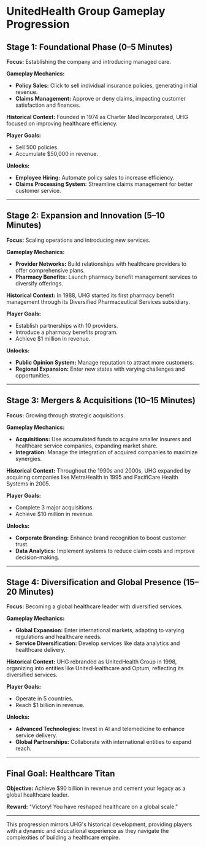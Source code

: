 # UnitedHealth Group Gameplay Progression

## Stage 1: Foundational Phase (0–5 Minutes)
**Focus:** Establishing the company and introducing managed care.

**Gameplay Mechanics:**
- **Policy Sales:** Click to sell individual insurance policies, generating initial revenue.
- **Claims Management:** Approve or deny claims, impacting customer satisfaction and finances.

**Historical Context:** Founded in 1974 as Charter Med Incorporated, UHG focused on improving healthcare efficiency.

**Player Goals:**
- Sell 500 policies.
- Accumulate $50,000 in revenue.

**Unlocks:**
- **Employee Hiring:** Automate policy sales to increase efficiency.
- **Claims Processing System:** Streamline claims management for better customer service.

---

## Stage 2: Expansion and Innovation (5–10 Minutes)
**Focus:** Scaling operations and introducing new services.

**Gameplay Mechanics:**
- **Provider Networks:** Build relationships with healthcare providers to offer comprehensive plans.
- **Pharmacy Benefits:** Launch pharmacy benefit management services to diversify offerings.

**Historical Context:** In 1988, UHG started its first pharmacy benefit management through its Diversified Pharmaceutical Services subsidiary.

**Player Goals:**
- Establish partnerships with 10 providers.
- Introduce a pharmacy benefits program.
- Achieve $1 million in revenue.

**Unlocks:**
- **Public Opinion System:** Manage reputation to attract more customers.
- **Regional Expansion:** Enter new states with varying challenges and opportunities.

---

## Stage 3: Mergers & Acquisitions (10–15 Minutes)
**Focus:** Growing through strategic acquisitions.

**Gameplay Mechanics:**
- **Acquisitions:** Use accumulated funds to acquire smaller insurers and healthcare service companies, expanding market share.
- **Integration:** Manage the integration of acquired companies to maximize synergies.

**Historical Context:** Throughout the 1990s and 2000s, UHG expanded by acquiring companies like MetraHealth in 1995 and PacifiCare Health Systems in 2005.

**Player Goals:**
- Complete 3 major acquisitions.
- Achieve $10 million in revenue.

**Unlocks:**
- **Corporate Branding:** Enhance brand recognition to boost customer trust.
- **Data Analytics:** Implement systems to reduce claim costs and improve decision-making.

---

## Stage 4: Diversification and Global Presence (15–20 Minutes)
**Focus:** Becoming a global healthcare leader with diversified services.

**Gameplay Mechanics:**
- **Global Expansion:** Enter international markets, adapting to varying regulations and healthcare needs.
- **Service Diversification:** Develop services like data analytics and healthcare delivery.

**Historical Context:** UHG rebranded as UnitedHealth Group in 1998, organizing into entities like UnitedHealthcare and Optum, reflecting its diversified services.

**Player Goals:**
- Operate in 5 countries.
- Reach $1 billion in revenue.

**Unlocks:**
- **Advanced Technologies:** Invest in AI and telemedicine to enhance service delivery.
- **Global Partnerships:** Collaborate with international entities to expand reach.

---

## Final Goal: Healthcare Titan
**Objective:** Achieve $90 billion in revenue and cement your legacy as a global healthcare leader.

**Reward:** "Victory! You have reshaped healthcare on a global scale."

---

This progression mirrors UHG's historical development, providing players with a dynamic and educational experience as they navigate the complexities of building a healthcare empire.
